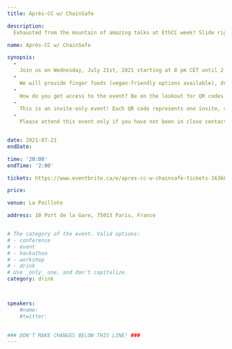 ```yaml
---
title: Après-CC w/ ChainSafe

description: 
  Exhausted from the mountain of amazing talks at EthCC week? Slide right on up into Après-CC, hosted by ChainSafe

name: Après-CC w/ ChainSafe

synopsis:
  -
    Join us on Wednesday, July 21st, 2021 starting at 8 pm CET until 2 am (or whenever the night ends) at La Paillote situated on the serene Seine riverside. We will celebrate Ethereum, DeFi, and crypto in a no-holds barred slosh fest (obviously in reference to the snow. Drink responsibly).
  -
    We will provide finger foods (vegan-friendly options available), drinks, and good conversation. We have plenty of ChainSafe swag to give out if you want to support our fam! Also, there will be ample opportunities for chilling and networking.
  -
    How do you get access to the event? Be on the lookout for QR codes during the EthCC event, or stay tuned to ChainSafe’s Twitter @ChainSafeth for invites! The QR code will direct you to our EventBrite page, where you will RSVP and also give us a chance to count the numbers in case we get overflow.
  -
    This is an invite-only event! Each QR code represents one invite, so if you’d like to get a +1, make sure to ask for a second QR code from one of our team members.
  -
    Please attend this event only if you have not been in close contact with any individual infected with COVID-19 in the past 14 days. Please also refrain from attending if you are currently experiencing or have experienced in the past 14 days fever, cough, or shortness of breath. Sanitizer stations will be available on arrival and throughout the venue.


date: 2021-07-21
endDate:

time: '20:00'
endTime: '2:00'

tickets: https://www.eventbrite.ca/e/apres-cc-w-chainsafe-tickets-163668690459

price: 

venue: La Paillote

address: 10 Port de la Gare, 75013 Paris, France


# The category of the event. Valid options:
# - conference
# - event
# - hackathon
# - workshop
# - drink
# Use _only_ one, and don't capitalize.
category: drink



speakers:
    #name: 
    #twitter: 
  

### DON'T MAKE CHANGES BELOW THIS LINE! ###
---
```

<!-- ### DON'T MAKE CHANGES BELOW THIS LINE! ### -->

<Event-Content/>
